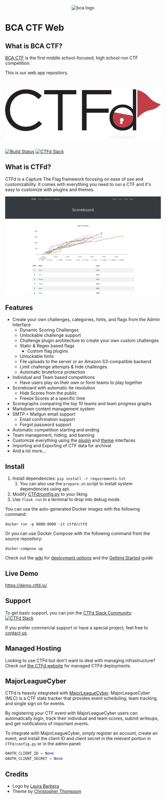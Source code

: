 <center>
<img alt="bca logo" src="https://challengepost-s3-challengepost.netdna-ssl.com/photos/production/challenge_thumbnails/000/368/036/datas/original.png" width="200px">
</center>

# BCA CTF Web

## What is BCA CTF?
[BCA CTF](https://github.com/BCA-CTF/) is the first middle school-focused, high school-run CTF competition.

This is our web app repository.

![](https://github.com/CTFd/CTFd/blob/master/CTFd/themes/core/static/img/logo.png?raw=true)
====

[![Build Status](https://travis-ci.org/CTFd/CTFd.svg?branch=master)](https://travis-ci.org/CTFd/CTFd)
[![CTFd Slack](https://slack.ctfd.io/badge.svg)](https://slack.ctfd.io/)

## What is CTFd?
CTFd is a Capture The Flag framework focusing on ease of use and customizability. It comes with everything you need to run a CTF and it's easy to customize with plugins and themes.

![CTFd is a CTF in a can.](https://github.com/CTFd/CTFd/blob/master/CTFd/themes/core/static/img/scoreboard.png?raw=true)

## Features
 * Create your own challenges, categories, hints, and flags from the Admin Interface
    * Dynamic Scoring Challenges
    * Unlockable challenge support
    * Challenge plugin architecture to create your own custom challenges
    * Static & Regex based flags
        * Custom flag plugins
    * Unlockable hints
    * File uploads to the server or an Amazon S3-compatible backend
    * Limit challenge attempts & hide challenges
    * Automatic bruteforce protection
* Individual and Team based competitions
    * Have users play on their own or form teams to play together
 * Scoreboard with automatic tie resolution
    * Hide Scores from the public
    * Freeze Scores at a specific time
 * Scoregraphs comparing the top 10 teams and team progress graphs
 * Markdown content management system
 * SMTP + Mailgun email support
    * Email confirmation support
    * Forgot password support
 * Automatic competition starting and ending
 * Team management, hiding, and banning
 * Customize everything using the [plugin](https://github.com/CTFd/CTFd/wiki/Plugins) and [theme](https://github.com/CTFd/CTFd/tree/master/CTFd/themes) interfaces
 * Importing and Exporting of CTF data for archival
 * And a lot more...

## Install
  1. Install dependencies: `pip install -r requirements.txt`
       1. You can also use the `prepare.sh` script to install system dependencies using apt.
  2. Modify [CTFd/config.py](https://github.com/CTFd/CTFd/blob/master/CTFd/config.py) to your liking.
  3. Use `flask run` in a terminal to drop into debug mode.

You can use the auto-generated Docker images with the following command:

`docker run -p 8000:8000 -it ctfd/ctfd`

Or you can use Docker Compose with the following command from the source repository:

`docker-compose up`

Check out the [wiki](https://github.com/CTFd/CTFd/wiki) for [deployment options](https://github.com/CTFd/CTFd/wiki/Basic-Deployment) and the [Getting Started](https://github.com/CTFd/CTFd/wiki/Getting-Started) guide

## Live Demo
https://demo.ctfd.io/

## Support
To get basic support, you can join the [CTFd Slack Community](https://slack.ctfd.io/): [![CTFd Slack](https://slack.ctfd.io/badge.svg)](https://slack.ctfd.io/)

If you prefer commercial support or have a special project, feel free to [contact us](https://ctfd.io/contact/).

## Managed Hosting
Looking to use CTFd but don't want to deal with managing infrastructure? Check out [the CTFd website](https://ctfd.io/) for managed CTFd deployments.

## MajorLeagueCyber
CTFd is heavily integrated with [MajorLeagueCyber](https://majorleaguecyber.org/). MajorLeagueCyber (MLC) is a CTF stats tracker that provides event scheduling, team tracking, and single sign on for events. 

By registering your CTF event with MajorLeagueCyber users can automatically login, track their individual and team scores, submit writeups, and get notifications of important events. 

To integrate with MajorLeagueCyber, simply register an account, create an event, and install the client ID and client secret in the relevant portion in `CTFd/config.py` or in the admin panel:

```python
OAUTH_CLIENT_ID = None
OAUTH_CLIENT_SECRET = None
```

## Credits
 * Logo by [Laura Barbera](http://www.laurabb.com/)
 * Theme by [Christopher Thompson](https://github.com/breadchris)
